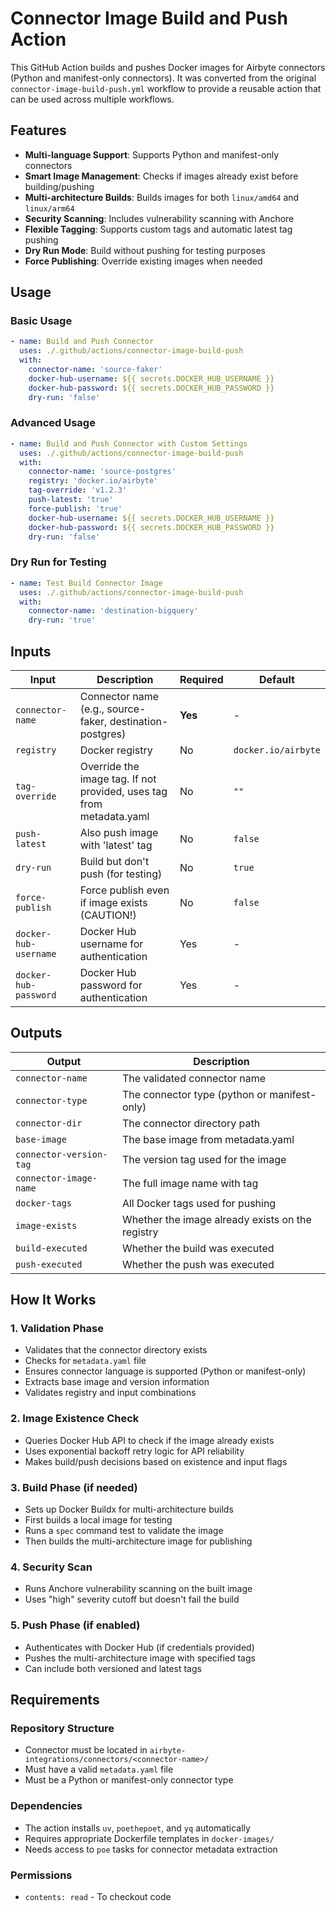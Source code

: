 # Connector Image Build and Push Action

This GitHub Action builds and pushes Docker images for Airbyte connectors (Python and manifest-only connectors). It was converted from the original `connector-image-build-push.yml` workflow to provide a reusable action that can be used across multiple workflows.

## Features

- **Multi-language Support**: Supports Python and manifest-only connectors
- **Smart Image Management**: Checks if images already exist before building/pushing
- **Multi-architecture Builds**: Builds images for both `linux/amd64` and `linux/arm64`
- **Security Scanning**: Includes vulnerability scanning with Anchore
- **Flexible Tagging**: Supports custom tags and automatic latest tag pushing
- **Dry Run Mode**: Build without pushing for testing purposes
- **Force Publishing**: Override existing images when needed

## Usage

### Basic Usage

```yaml
- name: Build and Push Connector
  uses: ./.github/actions/connector-image-build-push
  with:
    connector-name: 'source-faker'
    docker-hub-username: ${{ secrets.DOCKER_HUB_USERNAME }}
    docker-hub-password: ${{ secrets.DOCKER_HUB_PASSWORD }}
    dry-run: 'false'
```

### Advanced Usage

```yaml
- name: Build and Push Connector with Custom Settings
  uses: ./.github/actions/connector-image-build-push
  with:
    connector-name: 'source-postgres'
    registry: 'docker.io/airbyte'
    tag-override: 'v1.2.3'
    push-latest: 'true'
    force-publish: 'true'
    docker-hub-username: ${{ secrets.DOCKER_HUB_USERNAME }}
    docker-hub-password: ${{ secrets.DOCKER_HUB_PASSWORD }}
    dry-run: 'false'
```

### Dry Run for Testing

```yaml
- name: Test Build Connector Image
  uses: ./.github/actions/connector-image-build-push
  with:
    connector-name: 'destination-bigquery'
    dry-run: 'true'
```

## Inputs

| Input | Description | Required | Default |
|-------|-------------|----------|---------|
| `connector-name` | Connector name (e.g., source-faker, destination-postgres) | **Yes** | - |
| `registry` | Docker registry | No | `docker.io/airbyte` |
| `tag-override` | Override the image tag. If not provided, uses tag from metadata.yaml | No | `""` |
| `push-latest` | Also push image with 'latest' tag | No | `false` |
| `dry-run` | Build but don't push (for testing) | No | `true` |
| `force-publish` | Force publish even if image exists (CAUTION!) | No | `false` |
| `docker-hub-username` | Docker Hub username for authentication | Yes | - |
| `docker-hub-password` | Docker Hub password for authentication | Yes | - |

## Outputs

| Output | Description |
|--------|-------------|
| `connector-name` | The validated connector name |
| `connector-type` | The connector type (python or manifest-only) |
| `connector-dir` | The connector directory path |
| `base-image` | The base image from metadata.yaml |
| `connector-version-tag` | The version tag used for the image |
| `connector-image-name` | The full image name with tag |
| `docker-tags` | All Docker tags used for pushing |
| `image-exists` | Whether the image already exists on the registry |
| `build-executed` | Whether the build was executed |
| `push-executed` | Whether the push was executed |

## How It Works

### 1. Validation Phase
- Validates that the connector directory exists
- Checks for `metadata.yaml` file
- Ensures connector language is supported (Python or manifest-only)
- Extracts base image and version information
- Validates registry and input combinations

### 2. Image Existence Check
- Queries Docker Hub API to check if the image already exists
- Uses exponential backoff retry logic for API reliability
- Makes build/push decisions based on existence and input flags

### 3. Build Phase (if needed)
- Sets up Docker Buildx for multi-architecture builds
- First builds a local image for testing
- Runs a `spec` command test to validate the image
- Then builds the multi-architecture image for publishing

### 4. Security Scan
- Runs Anchore vulnerability scanning on the built image
- Uses "high" severity cutoff but doesn't fail the build

### 5. Push Phase (if enabled)
- Authenticates with Docker Hub (if credentials provided)
- Pushes the multi-architecture image with specified tags
- Can include both versioned and latest tags

## Requirements

### Repository Structure
- Connector must be located in `airbyte-integrations/connectors/<connector-name>/`
- Must have a valid `metadata.yaml` file
- Must be a Python or manifest-only connector type

### Dependencies
- The action installs `uv`, `poethepoet`, and `yq` automatically
- Requires appropriate Dockerfile templates in `docker-images/`
- Needs access to `poe` tasks for connector metadata extraction

### Permissions
- `contents: read` - To checkout code
